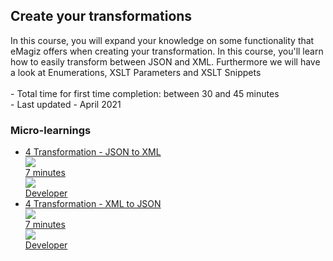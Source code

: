 <div class="ez-academy">
	<div class="ez-academy__body">
		<main class="master">
	<h2 class="title">Create your transformations</h2>
    <p>
     In this course, you will expand your knowledge on some functionality that eMagiz offers when creating your transformation. In this course, you'll learn how to easily transform between JSON and XML. Furthermore we will have a look at Enumerations, XSLT Parameters and XSLT Snippets
        </br></br>
        - Total time for first time completion: between 30 and 45 minutes
        </br>
        - Last updated - April 2021
    </p>
    <h3 class="title">Micro-learnings</h3>
    <ul class="strip-container">
        <li class="strip">
            <a href="../../docs/microlearning/novice-create-your-transformations-json-to-xml" class="strip__link">
                <label for="" class="strip__label">
                    <span>4</span>
                    Transformation - JSON to XML
                </label>
                <div class="strip__attribute">
                    <img class="strip__attribute-icon strip__attribute-icon--duration" src="../../img/icon-duration32.svg"/>
                    <div class="strip__attribute-label">7 minutes</div>
                </div>
                <div class="strip__attribute">
                    <img class="strip__attribute-icon strip__attribute-icon--roles" src="../../img/icon-roles32.svg"/>
                    <div class="strip__attribute-label">Developer</div>
                </div>
            </a>
        </li>
        <li class="strip">
            <a href="../../docs/microlearning/novice-create-your-transformations-xml-to-json" class="strip__link">
                <label for="" class="strip__label">
                    <span>4</span>
                    Transformation - XML to JSON
                </label>
                <div class="strip__attribute">
                    <img class="strip__attribute-icon strip__attribute-icon--duration" src="../../img/icon-duration32.svg"/>
                    <div class="strip__attribute-label">7 minutes</div>
                </div>
                <div class="strip__attribute">
                    <img class="strip__attribute-icon strip__attribute-icon--roles" src="../../img/icon-roles32.svg"/>
                    <div class="strip__attribute-label">Developer</div>
                </div>
            </a>
        </li>   
    </ul>
    </main>
    </div>
</div>